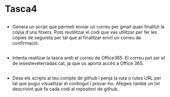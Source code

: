 # Tasca4
##
- Genera un script que permeti enviar un correu per gmail quan finalitzi la còpia d'uns fitxers. Pots reutilitzar el codi que vas utilitzar per fer les còpies de segureta per tal que al finalitzar enviï un correu de confirmació.
##
- Intenta realitzar la tasca amb el correu de Office365. El correu pot ser el de iesesteveterradas.cat, ja que us aporta accés a Office 365.
##
- Desa els scripts al teu compte de github i penja la ruta o rutes URL per tal que pugui visualitzar el contingut i provar-ho. Afegeix també un txt descrivint què fa cada codi al repositori de github.

